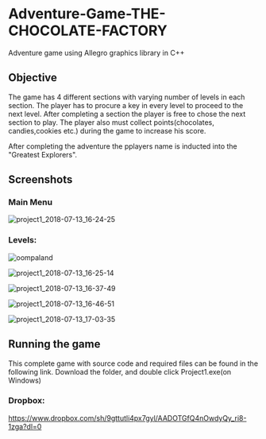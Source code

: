 # Adventure-Game-THE-CHOCOLATE-FACTORY
Adventure game using Allegro graphics library in C++


## Objective
The game has 4 different sections with varying number of levels in each section. The player has to procure a key in every level to proceed to the next level. After completing a section the player is free to chose the next section to play.
The player also must collect points(chocolates, candies,cookies etc.) during the game to increase his score.

After completing the adventure the pplayers name is inducted into the "Greatest Explorers".

## Screenshots 

### Main Menu
![project1_2018-07-13_16-24-25](https://user-images.githubusercontent.com/21357853/43355058-9e2e052a-9273-11e8-8a98-5100077a758e.png)

### Levels:
![oompaland](https://user-images.githubusercontent.com/21357853/43355057-9d5dd9f4-9273-11e8-9cd0-b8a1baf92ffd.png)


![project1_2018-07-13_16-25-14](https://user-images.githubusercontent.com/21357853/43355059-9e6da86a-9273-11e8-96b3-c0d6b40c26b8.png)


![project1_2018-07-13_16-37-49](https://user-images.githubusercontent.com/21357853/43355060-9eaa68f4-9273-11e8-8818-09c50dd49225.png)


![project1_2018-07-13_16-46-51](https://user-images.githubusercontent.com/21357853/43355061-a006a3fc-9273-11e8-8917-4cab6b5577d4.png)


![project1_2018-07-13_17-03-35](https://user-images.githubusercontent.com/21357853/43355063-ab0e946c-9273-11e8-878e-84e877ba75e4.png)







## Running the game
This complete game with source code and required files can be found in the following link.
Download the folder, and double click Project1.exe(on Windows)
### Dropbox:
   https://www.dropbox.com/sh/9gttutli4px7gyl/AADOTGfQ4nOwdyQy_ri8-1zga?dl=0


    

